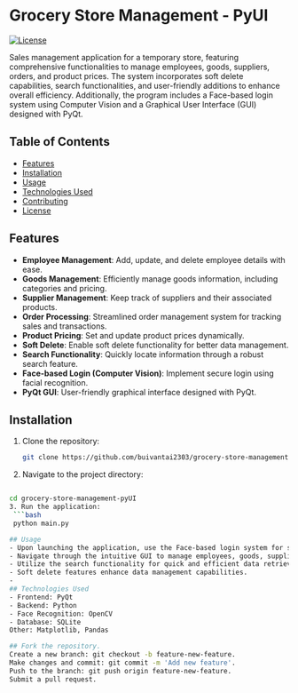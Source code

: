 # Grocery Store Management - PyUI

[![License](https://img.shields.io/badge/license-MIT-blue.svg)](https://opensource.org/licenses/MIT)

Sales management application for a temporary store, featuring comprehensive functionalities to manage employees, goods, suppliers, orders, and product prices. The system incorporates soft delete capabilities, search functionalities, and user-friendly additions to enhance overall efficiency. Additionally, the program includes a Face-based login system using Computer Vision and a Graphical User Interface (GUI) designed with PyQt.

## Table of Contents

- [Features](#features)
- [Installation](#installation)
- [Usage](#usage)
- [Technologies Used](#technologies-used)
- [Contributing](#contributing)
- [License](#license)

## Features

- **Employee Management**: Add, update, and delete employee details with ease.
- **Goods Management**: Efficiently manage goods information, including categories and pricing.
- **Supplier Management**: Keep track of suppliers and their associated products.
- **Order Processing**: Streamlined order management system for tracking sales and transactions.
- **Product Pricing**: Set and update product prices dynamically.
- **Soft Delete**: Enable soft delete functionality for better data management.
- **Search Functionality**: Quickly locate information through a robust search feature.
- **Face-based Login (Computer Vision)**: Implement secure login using facial recognition.
- **PyQt GUI**: User-friendly graphical interface designed with PyQt.

## Installation

1. Clone the repository:

   ```bash
   git clone https://github.com/buivantai2303/grocery-store-management-pyUI.git

2. Navigate to the project directory:
  ```bash

  cd grocery-store-management-pyUI
3. Run the application:
   ```bash
   python main.py

## Usage
  - Upon launching the application, use the Face-based login system for secure access.
  - Navigate through the intuitive GUI to manage employees, goods, suppliers, and orders.
  - Utilize the search functionality for quick and efficient data retrieval.
  - Soft delete features enhance data management capabilities.
  - 
## Technologies Used
  - Frontend: PyQt
  - Backend: Python
  - Face Recognition: OpenCV
  - Database: SQLite
Other: Matplotlib, Pandas

## Fork the repository.
Create a new branch: git checkout -b feature-new-feature.
Make changes and commit: git commit -m 'Add new feature'.
Push to the branch: git push origin feature-new-feature.
Submit a pull request.
